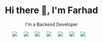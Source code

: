 <h1 align='center'> Hi there 👋, I'm Farhad </h1>

<p align='center'>
  I'm a Backend Developer
</p>

<p align='center'>
<img src="https://img.shields.io/badge/Linux-FCC624?style=for-the-badge&logo=linux&logoColor=black" />&nbsp;&nbsp;&nbsp;&nbsp;
<img src="https://img.shields.io/badge/PHP-777BB4?style=for-the-badge&logo=php&logoColor=white" />&nbsp;&nbsp;&nbsp;&nbsp;
<img src="https://img.shields.io/badge/Laravel-FF2D20?style=for-the-badge&logo=laravel&logoColor=white" />&nbsp;&nbsp;&nbsp;&nbsp;
<img src="https://img.shields.io/badge/PostgreSQL-316192?style=for-the-badge&logo=postgresql&logoColor=white" />&nbsp;&nbsp;&nbsp;&nbsp;
<img src="https://img.shields.io/badge/redis-%23DD0031.svg?&style=for-the-badge&logo=redis&logoColor=white" />&nbsp;&nbsp;&nbsp;&nbsp;
<img src="https://img.shields.io/badge/MongoDB-4EA94B?style=for-the-badge&logo=mongodb&logoColor=white" />&nbsp;&nbsp;&nbsp;&nbsp;
<img src="https://img.shields.io/badge/Amazon_AWS-FF9900?style=for-the-badge&logo=amazonaws&logoColor=white" />&nbsp;&nbsp;&nbsp;&nbsp;
</p>
